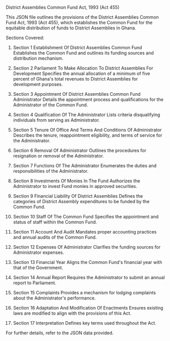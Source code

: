 District Assemblies Common Fund Act, 1993 (Act 455)

This JSON file outlines the provisions of the District Assemblies Common Fund Act, 1993 (Act 455), which establishes the Common Fund for the equitable distribution of funds to District Assemblies in Ghana.

Sections Covered:
1. Section 1  Establishment Of District Assemblies Common Fund
    Establishes the Common Fund and outlines its funding sources and distribution mechanism.
   
2. Section 2  Parliament To Make Allocation To District Assemblies For Development
    Specifies the annual allocation of a minimum of five percent of Ghana's total revenues to District Assemblies for development purposes.

3. Section 3  Appointment Of District Assemblies Common Fund Administrator
    Details the appointment process and qualifications for the Administrator of the Common Fund.

4. Section 4  Qualification Of The Administrator
    Lists criteria disqualifying individuals from serving as Administrator.

5. Section 5  Tenure Of Office And Terms And Conditions Of Administrator
    Describes the tenure, reappointment eligibility, and terms of service for the Administrator.

6. Section 6  Removal Of Administrator
    Outlines the procedures for resignation or removal of the Administrator.

7. Section 7  Functions Of The Administrator
    Enumerates the duties and responsibilities of the Administrator.

8. Section 8  Investments Of Monies In The Fund
    Authorizes the Administrator to invest Fund monies in approved securities.

9. Section 9  Financial Liability Of District Assemblies
    Defines the categories of District Assembly expenditures to be funded by the Common Fund.

10. Section 10  Staff Of The Common Fund
     Specifies the appointment and status of staff within the Common Fund.

11. Section 11  Account And Audit
     Mandates proper accounting practices and annual audits of the Common Fund.

12. Section 12  Expenses Of Administrator
     Clarifies the funding sources for Administrator expenses.

13. Section 13  Financial Year
     Aligns the Common Fund's financial year with that of the Government.

14. Section 14  Annual Report
     Requires the Administrator to submit an annual report to Parliament.

15. Section 15  Complaints
     Provides a mechanism for lodging complaints about the Administrator's performance.

16. Section 16  Adaptation And Modification Of Enactments
     Ensures existing laws are modified to align with the provisions of this Act.

17. Section 17  Interpretation
     Defines key terms used throughout the Act.

For further details, refer to the JSON data provided.
